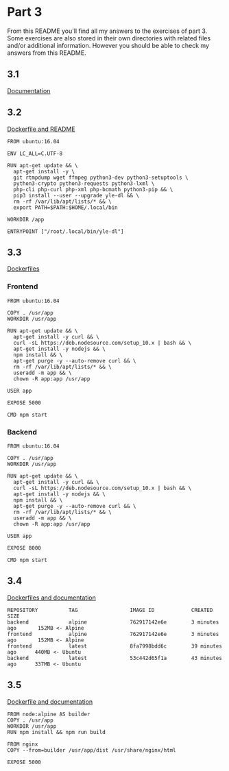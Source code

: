 # Part 3

From this README you'll find all my answers to the exercises of part 3. Some exercises are also stored in their own directories with related files and/or additional information. However you should be able to check my answers from this README.

## 3.1

[Documentation](https://github.com/marttivesalainen/devops-with-docker/tree/master/Part3/3.1)

## 3.2

[Dockerfile and README](https://github.com/marttivesalainen/devops-with-docker/tree/master/Part3/3.2)

```
FROM ubuntu:16.04

ENV LC_ALL=C.UTF-8

RUN apt-get update && \
  apt-get install -y \
  git rtmpdump wget ffmpeg python3-dev python3-setuptools \
  python3-crypto python3-requests python3-lxml \
  php-cli php-curl php-xml php-bcmath python3-pip && \
  pip3 install --user --upgrade yle-dl && \
  rm -rf /var/lib/apt/lists/* && \
  export PATH=$PATH:$HOME/.local/bin

WORKDIR /app

ENTRYPOINT ["/root/.local/bin/yle-dl"]
```

## 3.3

[Dockerfiles](https://github.com/marttivesalainen/devops-with-docker/tree/master/Part3/3.3)

### Frontend

```
FROM ubuntu:16.04

COPY . /usr/app
WORKDIR /usr/app

RUN apt-get update && \
  apt-get install -y curl && \
  curl -sL https://deb.nodesource.com/setup_10.x | bash && \
  apt-get install -y nodejs && \
  npm install && \
  apt-get purge -y --auto-remove curl && \
  rm -rf /var/lib/apt/lists/* && \
  useradd -m app && \
  chown -R app:app /usr/app

USER app

EXPOSE 5000

CMD npm start
```

### Backend

```
FROM ubuntu:16.04

COPY . /usr/app
WORKDIR /usr/app

RUN apt-get update && \
  apt-get install -y curl && \
  curl -sL https://deb.nodesource.com/setup_10.x | bash && \
  apt-get install -y nodejs && \
  npm install && \
  apt-get purge -y --auto-remove curl && \
  rm -rf /var/lib/apt/lists/* && \
  useradd -m app && \
  chown -R app:app /usr/app

USER app

EXPOSE 8000

CMD npm start
```

## 3.4

[Dockerfiles and documentation](https://github.com/marttivesalainen/devops-with-docker/tree/master/Part3/3.4)

```
REPOSITORY          TAG                 IMAGE ID            CREATED             SIZE
backend             alpine              762917142e6e        3 minutes ago       152MB <- Alpine
frontend            alpine              762917142e6e        3 minutes ago       152MB <- Alpine
frontend            latest              8fa7998bdd6c        39 minutes ago      440MB <- Ubuntu
backend             latest              53c442d65f1a        43 minutes ago      337MB <- Ubuntu
```

## 3.5

[Dockerfile and documentation](https://github.com/marttivesalainen/devops-with-docker/tree/master/Part3/3.5)

```
FROM node:alpine AS builder
COPY . /usr/app
WORKDIR /usr/app
RUN npm install && npm run build

FROM nginx
COPY --from=builder /usr/app/dist /usr/share/nginx/html

EXPOSE 5000
```
